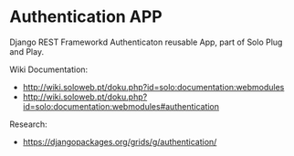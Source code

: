 # Authentication APP

Django REST Frameworkd Authenticaton reusable App, part of Solo Plug and Play.

Wiki Documentation:

* http://wiki.soloweb.pt/doku.php?id=solo:documentation:webmodules
* http://wiki.soloweb.pt/doku.php?id=solo:documentation:webmodules#authentication

Research:

* https://djangopackages.org/grids/g/authentication/